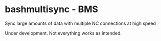 # bashmultisync - BMS
Sync large amounts of data with multiple NC connections at high speed

Under development.
Not everything works as intended.
